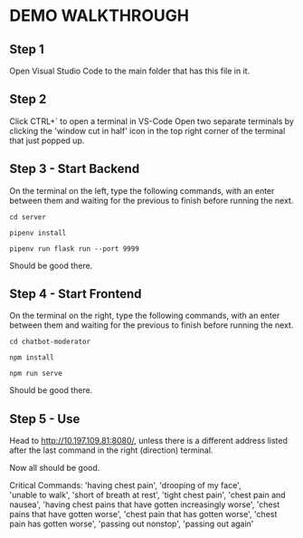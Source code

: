 # DEMO WALKTHROUGH

## Step 1
Open Visual Studio Code to the main folder that has this file in it.

## Step 2
Click CTRL+` to open a terminal in VS-Code
Open two separate terminals by clicking the 'window cut in half' icon in the top right corner of the terminal that just popped up.

## Step 3 - Start Backend
On the terminal on the left, type the following commands, with an enter between them and waiting for the previous to finish before running the next.

```cd server```

```pipenv install```

```pipenv run flask run --port 9999 ```

Should be good there.
## Step 4 - Start Frontend
On the terminal on the right, type the following commands, with an enter between them and waiting for the previous to finish before running the next.

```cd chatbot-moderator```

```npm install```

```npm run serve```

Should be good there.
## Step 5 - Use

Head to http://10.197.109.81:8080/, unless there is a different address listed after the last command in the right (direction) terminal.

Now all should be good.

Critical Commands:
'having chest pain', 
'drooping of my face',                               
'unable to walk',
'short of breath at rest',
'tight chest pain',
'chest pain and nausea', 
'having chest pains that have gotten increasingly worse',
'chest pains that have gotten worse',
'chest pain that has gotten worse', 
'chest pain has gotten worse',
'passing out nonstop',
'passing out again'